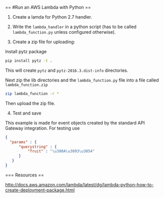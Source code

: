 == #Run an AWS Lambda with Python ==

1. Create a lamda for Python 2.7 handler.

2. Write the `lambda_handler` in a python script (has to be called `lambda_function.py` unless configured otherwise).

3. Create a zip file for uploading:

Install pytz package

```bash
pip install pytz -t .
```

This will create `pytz` and `pytz-2016.3.dist-info` directories.

Next zip the lib directories and the `lambda_function.py` file into a file called `lambda_function.zip`

```bash
zip lambda_function -r *
```

Then upload the zip file.

4. Test and save

This example is made for event objects created by the standard API Gateway integration. For testing use
```json
{
  "params" : {
      "querystring" : {
          "fruit" : "\u308A\u3093\u3054"
      }
   }
}
```



=== Resources ==

http://docs.aws.amazon.com/lambda/latest/dg/lambda-python-how-to-create-deployment-package.html


